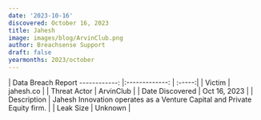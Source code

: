 ```yaml
---
date: '2023-10-16'
discovered: October 16, 2023
title: Jahesh
image: images/blog/ArvinClub.png
author: Breachsense Support
draft: false
yearmonths: 2023/october
---
```



| Data Breach Report
------------:     |:-------------:    | :-----:|
| Victim      | jahesh.co      | 
| Threat Actor      | ArvinClub      | 
| Date Discovered      | Oct 16, 2023      | 
| Description      | Jahesh Innovation operates as a Venture Capital and Private Equity firm.      | 
| Leak Size      | Unknown      | 

